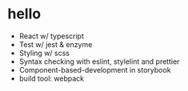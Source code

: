 # hello

- React w/ typescript
- Test w/ jest & enzyme
- Styling w/ scss
- Syntax checking with eslint, stylelint and prettier
- Component-based-development in storybook
- build tool: webpack
